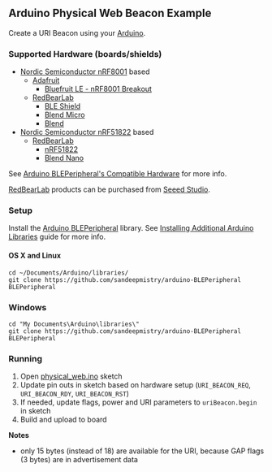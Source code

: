 ## Arduino Physical Web Beacon Example

Create a URI Beacon using your [Arduino](http://arduino.cc).

### Supported Hardware (boards/shields)

 * [Nordic Semiconductor nRF8001](http://www.nordicsemi.com/eng/Products/Bluetooth-R-low-energy/nRF8001) based
   * [Adafruit](http://www.adafruit.com)
     * [Bluefruit LE - nRF8001 Breakout](http://www.adafruit.com/products/1697)
   * [RedBearLab](http://redbearlab.com)
     * [BLE Shield](http://redbearlab.com/bleshield/)
     * [Blend Micro](http://redbearlab.com/blendmicro/)
     * [Blend](http://redbearlab.com/blend/)
 * [Nordic Semiconductor nRF51822](http://www.nordicsemi.com/eng/Products/Bluetooth-R-low-energy/nRF51822) based
   * [RedBearLab](http://redbearlab.com)
     * [nRF51822](http://redbearlab.com/redbearlab-nrf51822)
     * [Blend Nano](http://redbearlab.com/blenano)

See [Arduino BLEPeripheral's Compatible Hardware](https://github.com/sandeepmistry/arduino-BLEPeripheral#compatible-hardware) for more info.

[RedBearLab](http://redbearlab.com) products can be purchased from [Seeed Studio](http://www.seeedstudio.com/depot/RedBearLab-m-52.html).


### Setup

Install the [Arduino BLEPeripheral](https://github.com/sandeepmistry/arduino-BLEPeripheral) library. See [Installing Additional Arduino Libraries](http://arduino.cc/en/Guide/Libraries) guide for more info.

#### OS X and Linux
```
cd ~/Documents/Arduino/libraries/
git clone https://github.com/sandeepmistry/arduino-BLEPeripheral BLEPeripheral
```

### Windows

```
cd "My Documents\Arduino\libraries\"
git clone https://github.com/sandeepmistry/arduino-BLEPeripheral BLEPeripheral
```

### Running

 1. Open [physical_web.ino](physical_web/physical_web.ino) sketch
 1. Update pin outs in sketch based on hardware setup (```URI_BEACON_REQ```, ```URI_BEACON_RDY```, ```URI_BEACON_RST```)
 1. If needed, update flags, power and URI parameters to ```uriBeacon.begin``` in sketch
 1. Build and upload to board

__Notes__
  * only 15 bytes (instead of 18) are available for the URI, because GAP flags (3 bytes) are in advertisement data


